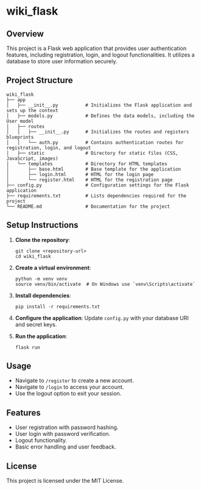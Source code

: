 # wiki_flask

## Overview
This project is a Flask web application that provides user authentication features, including registration, login, and logout functionalities. It utilizes a database to store user information securely.

## Project Structure
```
wiki_flask
├── app
│   ├── __init__.py          # Initializes the Flask application and sets up the context
│   ├── models.py            # Defines the data models, including the User model
│   ├── routes
│   │   ├── __init__.py      # Initializes the routes and registers blueprints
│   │   └── auth.py          # Contains authentication routes for registration, login, and logout
│   ├── static               # Directory for static files (CSS, JavaScript, images)
│   └── templates            # Directory for HTML templates
│       ├── base.html        # Base template for the application
│       ├── login.html       # HTML for the login page
│       └── register.html    # HTML for the registration page
├── config.py                # Configuration settings for the Flask application
├── requirements.txt         # Lists dependencies required for the project
└── README.md                # Documentation for the project
```

## Setup Instructions
1. **Clone the repository**:
   ```
   git clone <repository-url>
   cd wiki_flask
   ```

2. **Create a virtual environment**:
   ```
   python -m venv venv
   source venv/bin/activate  # On Windows use `venv\Scripts\activate`
   ```

3. **Install dependencies**:
   ```
   pip install -r requirements.txt
   ```

4. **Configure the application**:
   Update `config.py` with your database URI and secret keys.

5. **Run the application**:
   ```
   flask run
   ```

## Usage
- Navigate to `/register` to create a new account.
- Navigate to `/login` to access your account.
- Use the logout option to exit your session.

## Features
- User registration with password hashing.
- User login with password verification.
- Logout functionality.
- Basic error handling and user feedback.

## License
This project is licensed under the MIT License.